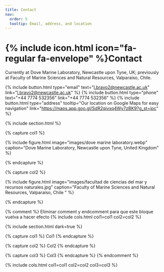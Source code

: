 ```yaml
---
title: Contact
nav:
  order: 5
  tooltip: Email, address, and location
---
```


# {% include icon.html icon="fa-regular fa-envelope" %}Contact

Currently at Dove Marine Laboratory, Newcastle upon Tyne, UK; previously at Faculty of Marine Sciences and Natural Resources, Valparaíso, Chile.

{%
  include button.html
  type="email"
  text="l.bravo2@newcastle.ac.uk"
  link="l.bravo2@newcastle.ac.uk"
%}
{%
  include button.html
  type="phone"
  text="‪+44 7774 532356‬"
  link="‪+44 7774 532356‬"
%}
{%
  include button.html
  type="address"
  tooltip="Our location on Google Maps for easy navigation"
  link="https://maps.app.goo.gl/SdR2qivxq4Wy7zBK9?g_st=ipc"
%}

{% include section.html %}

{% capture col1 %}

{%
  include figure.html
  image="images/dove marine laboratory.webp"
  caption="Dove Marine Laboratory, Newcastle upon Tyne, United Kingdom"
%}

{% endcapture %}

{% capture col2 %}

{%
  include figure.html
  image="images/facultad de ciencias del mar y recursos naturales.jpg"
  caption="Faculty of Marine Sciences and Natural Resources, Valparaíso, Chile "
%}

{% endcapture %}

{% comment %}
Eliminar comment y endcomment para que este bloque vuelva a hacer efecto
{% include cols.html col1=col1 col2=col2 %}

{% include section.html dark=true %}

{% capture col1 %}
Col1
{% endcapture %}

{% capture col2 %}
Col2
{% endcapture %}

{% capture col3 %}
Col3
{% endcapture %}
{% endcomment %}

{% include cols.html col1=col1 col2=col2 col3=col3 %}
